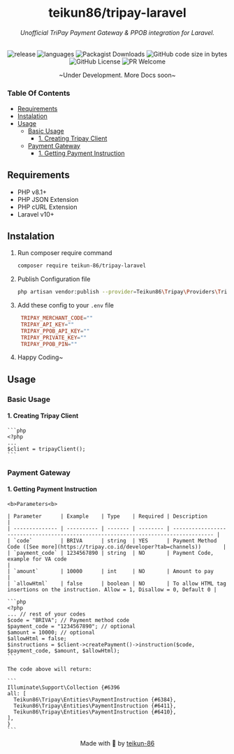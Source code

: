 <h1 align="center">teikun86/tripay-laravel</h1>

<h6 align="center"> Unofficial TriPay Payment Gateway & PPOB integration for Laravel.</h6>

<p align="center">
    <img src="https://img.shields.io/github/v/release/teikun-86/tripay-laravel?include_prereleases=" alt="release"/>
    <img src="https://img.shields.io/github/languages/top/teikun-86/tripay-laravel" alt="languages"/>
    <img alt="Packagist Downloads" src="https://img.shields.io/packagist/dt/teikun-86/tripay-laravel">
    <img alt="GitHub code size in bytes" src="https://img.shields.io/github/languages/code-size/teikun-86/tripay-laravel">
    <img alt="GitHub License" src="https://img.shields.io/github/license/teikun-86/tripay-laravel">
    <img alt="PR Welcome" src="https://img.shields.io/badge/PRs-Welcome-blue">
</p>

<p align="center">~Under Development. More Docs soon~</p>

### Table Of Contents
- [Requirements](#requirements)
- [Instalation](#instalation)
- [Usage](#usage)
  - [Basic Usage](#basic-usage)
    - [1. Creating Tripay Client](#1-creating-tripay-client)
  - [Payment Gateway](#payment-gateway)
    - [1. Getting Payment Instruction](#1-getting-payment-instruction)


## Requirements

-   PHP v8.1+
-   PHP JSON Extension
-   PHP cURL Extension
-   Laravel v10+

## Instalation

1. Run composer require command

    ```bash
    composer require teikun-86/tripay-laravel
    ```

2. Publish Configuration file

    ```bash
    php artisan vendor:publish --provider=Teikun86\Tripay\Providers\TripayServiceProvider --tag=tripay-config
    ```

3. Add these config to your `.env` file
    ```conf
     TRIPAY_MERCHANT_CODE=""
     TRIPAY_API_KEY=""
     TRIPAY_PPOB_API_KEY=""
     TRIPAY_PRIVATE_KEY=""
     TRIPAY_PPOB_PIN=""
    ```
4. Happy Coding~

## Usage

### Basic Usage

#### 1. Creating Tripay Client
    ```php
    <?php
    ...
    $client = tripayClient();
    ```

### Payment Gateway

#### 1. Getting Payment Instruction

    <b>Parameters<b>

    | Parameter      | Example    | Type    | Required | Description                                                                         |
    | -------------- | ---------- | ------- | -------- | ----------------------------------------------------------------------------------- |
    | `code`         | BRIVA      | string  | YES      | Payment Method Code ([See more](https://tripay.co.id/developer?tab=channels))       |
    | `payment_code` | 1234567890 | string  | NO       | Payment Code, example for VA code                                                   |
    | `amount`       | 10000      | int     | NO       | Amount to pay                                                                       |
    | `allowHtml`    | false      | boolean | NO       | To allow HTML tag insertions on the instruction. Allow = 1, Disallow = 0, Default 0 |

    ```php
    <?php
    ... // rest of your codes
    $code = "BRIVA"; // Payment method code
    $payment_code = "1234567890"; // optional
    $amount = 10000; // optional
    $allowHtml = false;
    $instructions = $client->createPayment()->instruction($code, $payment_code, $amount, $allowHtml);
    ```

    The code above will return:

    ```
    Illuminate\Support\Collection {#6396
    all: [
      Teikun86\Tripay\Entities\PaymentInstruction {#6384},
      Teikun86\Tripay\Entities\PaymentInstruction {#6411},
      Teikun86\Tripay\Entities\PaymentInstruction {#6410},
    ],
    }
    ```

<p align="center">
    Made with 💓 by <a href="https://github.com/teikun-86">teikun-86</a>
</p>